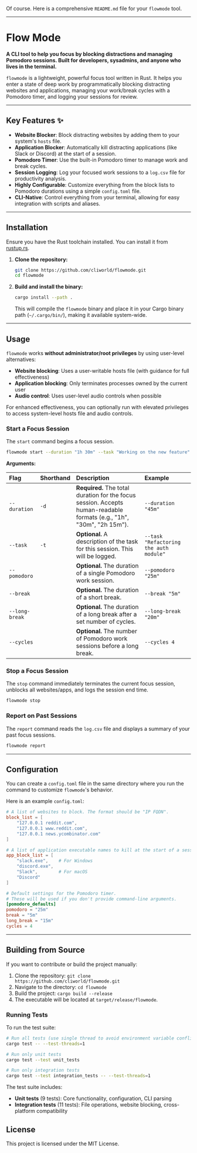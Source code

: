 Of course. Here is a comprehensive `README.md` file for your `flowmode` tool.

-----

# Flow Mode

**A CLI tool to help you focus by blocking distractions and managing Pomodoro sessions. Built for developers, sysadmins, and anyone who lives in the terminal.**

`flowmode` is a lightweight, powerful focus tool written in Rust. It helps you enter a state of deep work by programmatically blocking distracting websites and applications, managing your work/break cycles with a Pomodoro timer, and logging your sessions for review.

-----

## Key Features ✨

  * **Website Blocker**: Block distracting websites by adding them to your system's `hosts` file.
  * **Application Blocker**: Automatically kill distracting applications (like Slack or Discord) at the start of a session.
  * **Pomodoro Timer**: Use the built-in Pomodoro timer to manage work and break cycles.
  * **Session Logging**: Log your focused work sessions to a `log.csv` file for productivity analysis.
  * **Highly Configurable**: Customize everything from the block lists to Pomodoro durations using a simple `config.toml` file.
  * **CLI-Native**: Control everything from your terminal, allowing for easy integration with scripts and aliases.

-----

## Installation

Ensure you have the Rust toolchain installed. You can install it from [rustup.rs](https://rustup.rs/).

1.  **Clone the repository:**

    ```sh
    git clone https://github.com/cliworld/flowmode.git
    cd flowmode
    ```

2.  **Build and install the binary:**

    ```sh
    cargo install --path .
    ```

    This will compile the `flowmode` binary and place it in your Cargo binary path (`~/.cargo/bin/`), making it available system-wide.

-----

## Usage

`flowmode` works **without administrator/root privileges** by using user-level alternatives:

- **Website blocking**: Uses a user-writable hosts file (with guidance for full effectiveness)
- **Application blocking**: Only terminates processes owned by the current user
- **Audio control**: Uses user-level audio controls when possible

For enhanced effectiveness, you can optionally run with elevated privileges to access system-level hosts file and audio controls.

### Start a Focus Session

The `start` command begins a focus session.

```sh
flowmode start --duration "1h 30m" --task "Working on the new feature"
```

**Arguments:**

| Flag | Shorthand | Description | Example |
| :--- | :--- | :--- | :--- |
| `--duration` | `-d` | **Required.** The total duration for the focus session. Accepts human-readable formats (e.g., "1h", "30m", "2h 15m"). | `--duration "45m"` |
| `--task` | `-t` | **Optional.** A description of the task for this session. This will be logged. | `--task "Refactoring the auth module"` |
| `--pomodoro` | | **Optional.** The duration of a single Pomodoro work session. | `--pomodoro "25m"` |
| `--break` | | **Optional.** The duration of a short break. | `--break "5m"` |
| `--long-break`| | **Optional.** The duration of a long break after a set number of cycles. | `--long-break "20m"` |
| `--cycles` | | **Optional.** The number of Pomodoro work sessions before a long break. | `--cycles 4` |

### Stop a Focus Session

The `stop` command immediately terminates the current focus session, unblocks all websites/apps, and logs the session end time.

```sh
flowmode stop
```

### Report on Past Sessions

The `report` command reads the `log.csv` file and displays a summary of your past focus sessions.

```sh
flowmode report
```

-----

## Configuration

You can create a `config.toml` file in the same directory where you run the command to customize `flowmode`'s behavior.

Here is an example `config.toml`:

```toml
# A list of websites to block. The format should be "IP FQDN".
block_list = [
    "127.0.0.1 reddit.com",
    "127.0.0.1 www.reddit.com",
    "127.0.0.1 news.ycombinator.com"
]

# A list of application executable names to kill at the start of a session.
app_block_list = [
    "slack.exe",    # For Windows
    "discord.exe",
    "Slack",        # For macOS
    "Discord"
]

# Default settings for the Pomodoro timer.
# These will be used if you don't provide command-line arguments.
[pomodoro_defaults]
pomodoro = "25m"
break = "5m"
long_break = "15m"
cycles = 4
```

-----

## Building from Source

If you want to contribute or build the project manually:

1.  Clone the repository: `git clone https://github.com/cliworld/flowmode.git`
2.  Navigate to the directory: `cd flowmode`
3.  Build the project: `cargo build --release`
4.  The executable will be located at `target/release/flowmode`.

### Running Tests

To run the test suite:

```sh
# Run all tests (use single thread to avoid environment variable conflicts)
cargo test -- --test-threads=1

# Run only unit tests
cargo test --test unit_tests

# Run only integration tests  
cargo test --test integration_tests -- --test-threads=1
```

The test suite includes:
- **Unit tests** (9 tests): Core functionality, configuration, CLI parsing
- **Integration tests** (11 tests): File operations, website blocking, cross-platform compatibility

## License

This project is licensed under the MIT License.
